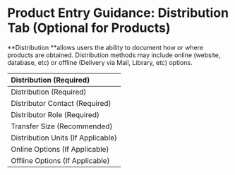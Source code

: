 # Product Entry Guidance: Distribution Tab \(Optional for Products\)

**Distribution **allows users the ability to document how or where products are obtained. Distribution methods may include online \(website, database, etc\) or offline \(Delivery via Mail, Library, etc\) options.

| Distribution \(Required\) |
| :--- |
| Distribution \(Required\) |
| Distributor Contact \(Required\) |
| Distributor Role \(Required\) |
| Transfer Size \(Recommended\) |
| Distribution Units \(If Applicable\) |
| Online Options \(If Applicable\) |
| Offline Options \(If Applicable\) |



